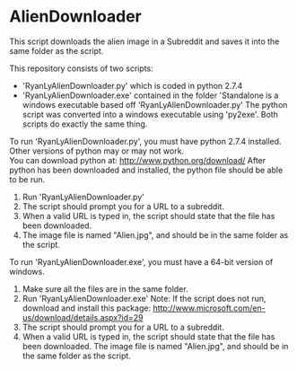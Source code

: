 AlienDownloader
===============
This script downloads the alien image in a Subreddit and saves it into the same folder as the script.

This repository consists of two scripts:  
- 'RyanLyAlienDownloader.py' which is coded in python 2.7.4
- 'RyanLyAlienDownloader.exe' contained in the folder 'Standalone is a windows executable
  based off 'RyanLyAlienDownloader.py'
  The python script was converted into a windows executable using 'py2exe'.
Both scripts do exactly the same thing.

To run 'RyanLyAlienDownloader.py', you must have python 2.7.4 installed.
Other versions of python may or may not work. \
You can download python at: http://www.python.org/download/ 
After python has been downloaded and installed, the python file should be able to be run.
1. Run 'RyanLyAlienDownloader.py'
2. The script should prompt you for a URL to a subreddit.
3. When a valid URL is typed in, the script should state that the file has been downloaded.
4. The image file is named "Alien.jpg", and should be in the same folder as the script.

To run 'RyanLyAlienDownloader.exe', you must have a 64-bit version of windows.
1. Make sure all the files are in the same folder.
2. Run 'RyanLyAlienDownloader.exe' 
Note: If the script does not run, download and install this package:
      http://www.microsoft.com/en-us/download/details.aspx?id=29
3. The script should prompt you for a URL to a subreddit.
4. When a valid URL is typed in, the script should state that the file has been downloaded.
The image file is named "Alien.jpg", and should be in the same folder as the script.

